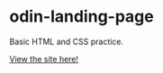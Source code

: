 # odin-landing-page

Basic HTML and CSS practice.

[View the site here!](https://shepherdhub.github.io/odin-landing-page/)